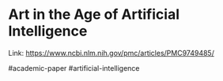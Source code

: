 # Art in the Age of Artificial Intelligence

Link: https://www.ncbi.nlm.nih.gov/pmc/articles/PMC9749485/

#academic-paper #artificial-intelligence
